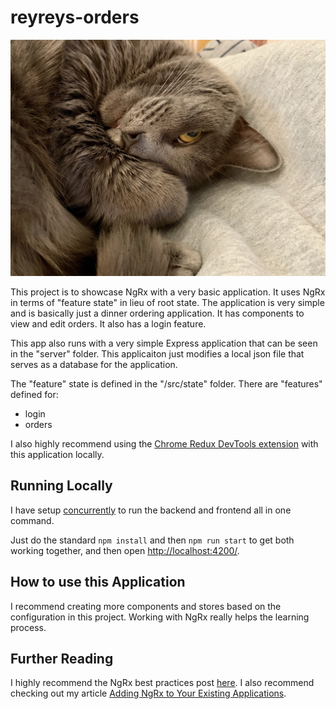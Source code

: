 # reyreys-orders

![Reyrey](./src/assets/ReyRey.jpg)

This project is to showcase NgRx with a very basic application. It uses NgRx in terms of "feature state" in lieu of root state. The application is very simple and is basically just a dinner ordering application. It has components to view and edit orders. It also has a login feature.

This app also runs with a very simple Express application that can be seen in the "server" folder. This applicaiton just modifies a local json file that serves as a database for the application.

The "feature" state is defined in the "/src/state" folder. There are "features" defined for:

- login
- orders

I also highly recommend using the [Chrome Redux DevTools extension](https://chrome.google.com/webstore/detail/redux-devtools/lmhkpmbekcpmknklioeibfkpmmfibljd?hl=en) with this application locally.

## Running Locally

I have setup [concurrently](https://www.npmjs.com/package/concurrently) to run the backend and frontend all in one command.

Just do the standard `npm install` and then `npm run start` to get both working together, and then open [http://localhost:4200/](http://localhost:4200/).

## How to use this Application

I recommend creating more components and stores based on the configuration in this project. Working with NgRx really helps the learning process.

## Further Reading

I highly recommend the NgRx best practices post [here](https://wesleygrimes.com/angular/2018/05/30/ngrx-best-practices-for-enterprise-angular-applications). I also recommend checking out my article [Adding NgRx to Your Existing Applications](https://indepth.dev/adding-ngrx-to-your-existing-applications/).
